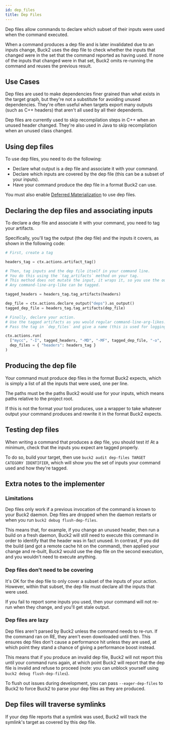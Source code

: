 ```yaml
---
id: dep_files
title: Dep Files
---
```


Dep files allow commands to declare which subset of their inputs were used when the command executed.

When a command produces a dep file and is later invalidated due to an inputs change, Buck2 uses the dep file to check whether the inputs that changed were in the set that the command reported as having used. If none of the inputs that changed were in that set, Buck2 omits re-running the command and reuses the previous result.

## Use Cases

Dep files are used to make dependencies finer grained than what exists in the target graph, but they're not a substitute for avoiding unused dependencies. They're often useful when targets export many outputs (such as C++ headers) that aren't all used by all their dependents.

Dep files are currently used to skip recompilation steps in C++ when an unused header changed. They're also used in Java to skip recompilation when an unused class changed.

## Using dep files

To use dep files, you need to do the following:

* Declare what output is a dep file and associate it with your command.
* Declare which inputs are covered by the dep file (this can be a subset of your inputs).
* Have your command produce the dep file in a format Buck2 can use.

You must also enable [Deferred Materialization](../users/advanced/deferred_materialization.md) to use dep files.

## Declaring the dep files and associating inputs

To declare a dep file and associate it with your command, you need to tag your artifacts.

Specifically, you'll tag the output (the dep file) and the inputs it covers, as shown in the following code:

```python
# First, create a tag

headers_tag = ctx.actions.artifact_tag()

# Then, tag inputs and the dep file itself in your command line.
# You do this using the `tag_artifacts` method on your tag.
# This method does not mutate the input, it wraps it, so you use the output.
# Any command-line-arg-like can be tagged.

tagged_headers = headers_tag.tag_artifacts(headers)

dep_file = ctx.actions.declare_output("deps").as_output()
tagged_dep_file = headers_tag.tag_artifacts(dep_file)

# Finally, declare your action.
# Use the tagged artifacts as you would regular command-line-arg-likes.
# Pass the tag in `dep_files` and give a name (this is used for logging).

ctx.actions.run(
  ["mycc", "-I", tagged_headers, "-MD", "-MF", tagged_dep_file, "-o", ...],
  dep_files = { "headers": headers_tag }
)

```

## Producing the dep file

Your command must produce dep files in the format Buck2 expects, which is simply a list of all the inputs that were used, one per line.

The paths must be the paths Buck2 would use for your inputs, which means paths relative to the project root.

If this is not the format your tool produces, use a wrapper to take whatever output your command produces and rewrite it in the format Buck2 expects.

## Testing dep files

When writing a command that produces a dep file, you should test it! At a minimum, check that the inputs you expect are tagged properly.

To do so, build your target, then use `buck2 audit dep-files TARGET CATEGORY IDENTIFIER`, which will show you the set of inputs your command used and how they're tagged.

## Extra notes to the implementer

### Limitations

Dep files only work if a previous invocation of the command is known to your Buck2 daemon. Dep files are dropped when the daemon restarts or when you run `buck2 debug flush-dep-files`.

This means that, for example, if you change an unused header, then run a build on a fresh daemon, Buck2 will still need to execute this command in order to identify that the header was in fact unused. In contrast, if you did the build (and got a remote cache hit on the command), then applied your change and re-built, Buck2 would use the dep file on the second execution, and you wouldn't need to execute anything.

### Dep files don't need to be covering

It's OK for the dep file to only cover a subset of the inputs of your action. However, within that subset, the dep file must declare all the inputs that were used.

If you fail to report some inputs you used, then your command will not re-run when they change, and you'll get stale output.

### Dep files are lazy

Dep files aren't parsed by Buck2 unless the command needs to re-run. If the command ran on RE, they aren't even downloaded until then. This ensures dep files don't cause a performance hit unless they are used, at which point they stand a chance of giving a performance boost instead.

This means that if you produce an invalid dep file, Buck2 will not report this until your command runs again, at which point Buck2 will report that the dep file is invalid and refuse to proceed (note: you can unblock yourself using `buck2 debug flush-dep-files`).

To flush out issues during development, you can pass `--eager-dep-files` to Buck2 to force Buck2 to parse your dep files as they are produced.

## Dep files will traverse symlinks

If your dep file reports that a symlink was used, Buck2 will track the symlink's target as covered by this dep file.
